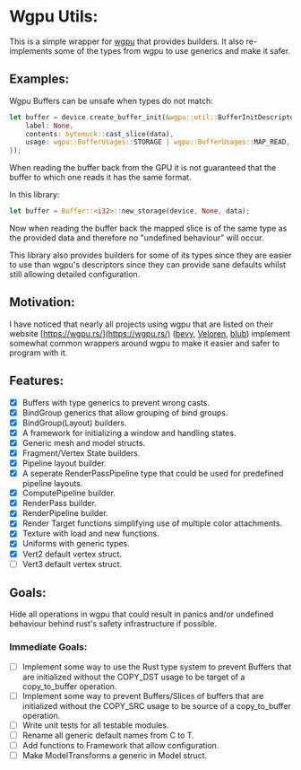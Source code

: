# Wgpu Utils:

This is a simple wrapper for [wgpu](https://github.com/gfx-rs/wgpu) that
provides builders. It also re-implements some of the types from wgpu to use
generics and make it safer.  
## Examples: 
Wgpu Buffers can be unsafe when types do not match:
```rust
let buffer = device.create_buffer_init(&wgpu::util::BufferInitDescriptor{
    label: None,
    contents: bytemuck::cast_slice(data),
    usage: wgpu::BufferUsages::STORAGE | wgpu::BufferUsages::MAP_READ,
});
```
When reading the buffer back from the GPU it is not guaranteed that the buffer
to which one reads it has the same format. 

In this library:
```rust
let buffer = Buffer::<i32>::new_storage(device, None, data);
```

Now when reading the buffer back the mapped slice is of the same type as the
provided data and therefore no "undefined behaviour" will occur.

This library also provides builders for some of its types since they are easier
to use than wgpu's descriptors since they can provide sane defaults whilst
still allowing detailed configuration.

## Motivation:
I have noticed that nearly all projects using wgpu that are listed on their website [https://wgpu.rs/](https://wgpu.rs/) ([bevy](https://github.com/bevyengine/bevy), [Veloren](https://gitlab.com/veloren/veloren), [blub](https://github.com/wumpf/blub)) implement somewhat common wrappers around wgpu to make it easier and safer to program with it.

## Features:
 - [x] Buffers with type generics to prevent wrong casts.
 - [x] BindGroup generics that allow grouping of bind groups.
 - [x] BindGroup(Layout) builders.
 - [x] A framework for initializing a window and handling states.
 - [x] Generic mesh and model structs.
 - [x] Fragment/Vertex State builders.
 - [x] Pipeline layout builder.
 - [x] A seperate RenderPassPipeline type that could be used for predefined pipeline layouts.
 - [x] ComputePipeline builder.
 - [x] RenderPass builder.
 - [x] RenderPipeline builder.
 - [x] Render Target functions simplifying use of multiple color attachments.
 - [x] Texture with load and new functions.
 - [x] Uniforms with generic types.
 - [x] Vert2 default vertex struct.
 - [ ] Vert3 default vertex struct.

## Goals:
Hide all operations in wgpu that could result in panics and/or undefined
behaviour behind rust's safety infrastructure if possible.

### Immediate Goals:
 - [ ] Implement some way to use the Rust type system to prevent Buffers that are initialized without the COPY_DST usage to be target of a copy_to_buffer operation. 
 - [ ] Implement some way to prevent Buffers/Slices of buffers that are initialized without the COPY_SRC usage to be source of a copy_to_buffer operation.
 - [ ] Write unit tests for all testable modules.
 - [ ] Rename all generic default names from C to T.
 - [ ] Add functions to Framework that allow configuration.
 - [ ] Make ModelTransforms a generic in Model struct.
